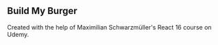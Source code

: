 Build My Burger 
-----------------


Created with the help of Maximilian Schwarzmüller's React 16 course on Udemy.


